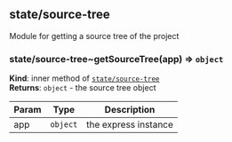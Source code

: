 <a name="module_state/source-tree"></a>

## state/source-tree
Module for getting a source tree of the project

<a name="module_state/source-tree..getSourceTree"></a>

### state/source-tree~getSourceTree(app) ⇒ <code>object</code>
**Kind**: inner method of [<code>state/source-tree</code>](#module_state/source-tree)  
**Returns**: <code>object</code> - the source tree object  

| Param | Type | Description |
| --- | --- | --- |
| app | <code>object</code> | the express instance |

